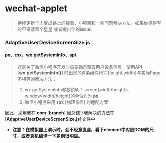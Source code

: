 # wechat-applet

>	持续更新个人变成路上的经验、小项目和一些问题解决方法，如果你觉得写的不错请留个星星
>	或者提出你的issue!

### AdaptiveUserDeviceScreenSize.js ###
#### px、rpx、wx.getSystemInfo、api ####
> 这是关于微信小程序开发时需要动态获取用户设备信息，使用API  [**wx.getSystemInfo()**]   时出现的渲染组件尺寸{height,width}与实际Page不相等的解决方法：
> 
> 1. wx.getSystemInfo参数说明：screen{width/height}、window{width/height}的单位均为 **px**
> 2. 微信小程序采用 **rpx** [物理像素] 的适配方案 

因此，采用我在 **com** [**branch**] 里总结了我解决的方法在 [**AdaptiveUserDeviceScreenSize.js**] 文件中 


- **注意：在模拟器上演示时，会不经意遗漏，看下element中对应DOM的尺寸，或者真机编译一下差别很明显。**

###  ###